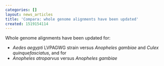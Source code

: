 ```yaml
---
categories: []
layout: news_articles
title: 'Compara: whole genome alignments have been updated'
created: 1519154114
---
```

Whole genome alignments have been updated for: 

<ul> 
<li><i>Aedes aegypti</i> LVPAGWG strain versus <i>Anopheles gambiae</i> and <i>Culex quinquefasciatus</i>, and for </li> 
<li><i>Anopheles atroparvus</i> versus <i>Anopheles gambiae</i></li> </ul>

